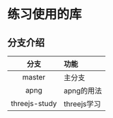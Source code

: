 # 练习使用的库




## 分支介绍
| 分支 | 功能|
| :---: | :--- |
| master | 主分支 |
| apng | apng的用法 |
| threejs-study | threejs学习 |

